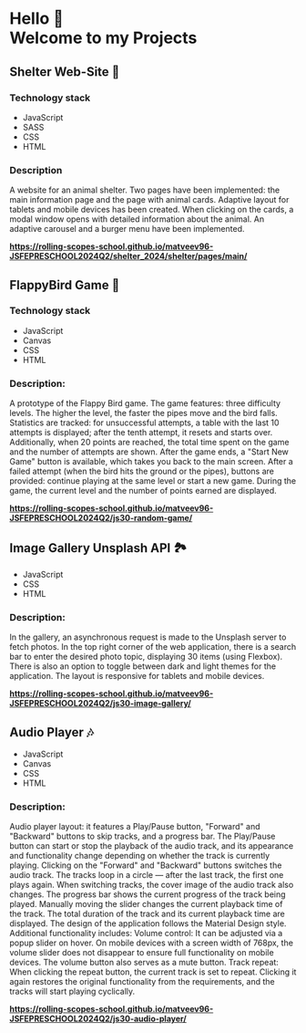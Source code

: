 # Hello 👋 <br/> Welcome to my Projects 

## Shelter Web-Site 🐶

### Technology stack
* JavaScript
* SASS
* CSS
* HTML
  
### Description
A website for an animal shelter. Two pages have been implemented: the main information page and the page with animal cards. Adaptive layout for tablets and mobile devices has been created. When clicking on the cards, a modal window opens with detailed information about the animal. An adaptive carousel and a burger menu have been implemented.

**https://rolling-scopes-school.github.io/matveev96-JSFEPRESCHOOL2024Q2/shelter_2024/shelter/pages/main/**

## FlappyBird Game 🐤

### Technology stack
* JavaScript
* Canvas
* CSS
* HTML
  
### Description:
A prototype of the Flappy Bird game. The game features: three difficulty levels. The higher the level, the faster the pipes move and the bird falls. Statistics are tracked: for unsuccessful attempts, a table with the last 10 attempts is displayed; after the tenth attempt, it resets and starts over. Additionally, when 20 points are reached, the total time spent on the game and the number of attempts are shown. After the game ends, a "Start New Game" button is available, which takes you back to the main screen. After a failed attempt (when the bird hits the ground or the pipes), buttons are provided: continue playing at the same level or start a new game. During the game, the current level and the number of points earned are displayed.

**https://rolling-scopes-school.github.io/matveev96-JSFEPRESCHOOL2024Q2/js30-random-game/**

## Image Gallery Unsplash API 🏞
* JavaScript
* CSS
* HTML

### Description:
In the gallery, an asynchronous request is made to the Unsplash server to fetch photos. In the top right corner of the web application, there is a search bar to enter the desired photo topic, displaying 30 items (using Flexbox). There is also an option to toggle between dark and light themes for the application. The layout is responsive for tablets and mobile devices.

**https://rolling-scopes-school.github.io/matveev96-JSFEPRESCHOOL2024Q2/js30-image-gallery/**

## Audio Player 🎶
* JavaScript
* Canvas
* CSS
* HTML
  
### Description:
Audio player layout: it features a Play/Pause button, "Forward" and "Backward" buttons to skip tracks, and a progress bar. The Play/Pause button can start or stop the playback of the audio track, and its appearance and functionality change depending on whether the track is currently playing. Clicking on the "Forward" and "Backward" buttons switches the audio track. The tracks loop in a circle — after the last track, the first one plays again. When switching tracks, the cover image of the audio track also changes. The progress bar shows the current progress of the track being played. Manually moving the slider changes the current playback time of the track. The total duration of the track and its current playback time are displayed. The design of the application follows the Material Design style. Additional functionality includes: Volume control: It can be adjusted via a popup slider on hover. On mobile devices with a screen width of 768px, the volume slider does not disappear to ensure full functionality on mobile devices. The volume button also serves as a mute button. Track repeat: When clicking the repeat button, the current track is set to repeat. Clicking it again restores the original functionality from the requirements, and the tracks will start playing cyclically.

**https://rolling-scopes-school.github.io/matveev96-JSFEPRESCHOOL2024Q2/js30-audio-player/**
